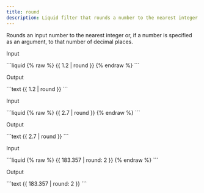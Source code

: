 ```yaml
---
title: round
description: Liquid filter that rounds a number to the nearest integer.
---
```

Rounds an input number to the nearest integer or, if a number is specified as an argument, to that number of decimal places.
<p class="code-label">Input</p>
```liquid
{% raw %}
{{ 1.2 | round }}
{% endraw %}
```
<p class="code-label">Output</p>
```text
{{ 1.2 | round }}
```
<p class="code-label">Input</p>
```liquid
{% raw %}
{{ 2.7 | round }}
{% endraw %}
```
<p class="code-label">Output</p>
```text
{{ 2.7 | round }}
```
<p class="code-label">Input</p>
```liquid
{% raw %}
{{ 183.357 | round: 2 }}
{% endraw %}
```
<p class="code-label">Output</p>
```text
{{ 183.357 | round: 2 }}
```